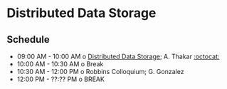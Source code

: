 # Distributed Data Storage

## Schedule

 * 09:00 AM - 10:00 AM  o [Distributed Data Storage](https://github.com/thakar); A. Thakar [:octocat:](https://github.com/thakar)
 * 10:00 AM - 10:30 AM  o  Break
 * 10:30 AM - 12:00 PM  o  Robbins Colloquium; G. Gonzalez
 * 12:00 PM - ??:?? PM  o  BREAK
